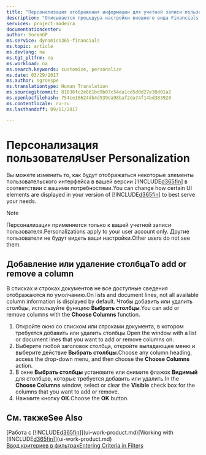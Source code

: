 ```yaml
---
title: "Персонализация отображения информации для учетной записи пользователя | Документы Майкрософт"
description: "Описывается процедура настройки внешнего вида Financials для учетной записи пользователя."
services: project-madeira
documentationcenter: 
author: SorenGP
ms.service: dynamics365-financials
ms.topic: article
ms.devlang: na
ms.tgt_pltfrm: na
ms.workload: na
ms.search.keywords: customize, personalize
ms.date: 03/29/2017
ms.author: sgroespe
ms.translationtype: Human Translation
ms.sourcegitcommit: 81636fc2e661bd9b07c54da1cd5d0d27e30d01a2
ms.openlocfilehash: 754ce16624db4d939da98baf2da74f14bd383920
ms.contentlocale: ru-ru
ms.lasthandoff: 09/11/2017

---
```

# <a name="user-personalization"></a><span data-ttu-id="3ba63-103">Персонализация пользователя</span><span class="sxs-lookup"><span data-stu-id="3ba63-103">User Personalization</span></span>
<span data-ttu-id="3ba63-104">Вы можете изменить то, как будут отображаться некоторые элементы пользовательского интерфейса в вашей версии [!INCLUDE[d365fin](includes/d365fin_md.md)] в соответствии с вашими потребностями.</span><span class="sxs-lookup"><span data-stu-id="3ba63-104">You can change how certain UI elements are displayed in your version of [!INCLUDE[d365fin](includes/d365fin_md.md)] to best serve your needs.</span></span>

> [!NOTE]  
>   <span data-ttu-id="3ba63-105">Персонализация применяется только к вашей учетной записи пользователя.</span><span class="sxs-lookup"><span data-stu-id="3ba63-105">Personalizations apply to your user account only.</span></span> <span data-ttu-id="3ba63-106">Другие пользователи не будут видеть ваши настройки.</span><span class="sxs-lookup"><span data-stu-id="3ba63-106">Other users do not see them.</span></span>

## <a name="to-add-or-remove-a-column"></a><span data-ttu-id="3ba63-107">Добавление или удаление столбца</span><span class="sxs-lookup"><span data-stu-id="3ba63-107">To add or remove a column</span></span>
<span data-ttu-id="3ba63-108">В списках и строках документов не все доступные сведения отображаются по умолчанию.</span><span class="sxs-lookup"><span data-stu-id="3ba63-108">On lists and document lines, not all available column information is displayed by default.</span></span> <span data-ttu-id="3ba63-109">Чтобы добавить или удалить столбцы, используйте функцию **Выбрать столбцы**.</span><span class="sxs-lookup"><span data-stu-id="3ba63-109">You can add or remove columns with the **Choose Columns** function.</span></span>

1. <span data-ttu-id="3ba63-110">Откройте окно со списком или строками документа, в котором требуется добавить или удалить столбцы.</span><span class="sxs-lookup"><span data-stu-id="3ba63-110">Open the window with a list or document lines that you want to add or remove columns on.</span></span>
2. <span data-ttu-id="3ba63-111">Выберите любой заголовок столбца, откройте выпадающее меню и выберите действие **Выбрать столбцы**.</span><span class="sxs-lookup"><span data-stu-id="3ba63-111">Choose any column heading, access the drop-down menu, and then choose the **Choose Columns** action.</span></span>
3. <span data-ttu-id="3ba63-112">В окне **Выбрать столбцы** установите или снимите флажок **Видимый** для столбцов, которые требуется добавить или удалить.</span><span class="sxs-lookup"><span data-stu-id="3ba63-112">In the **Choose Columns** window, select or clear the **Visible** check box for the columns that you want to add or remove.</span></span>
4. <span data-ttu-id="3ba63-113">Нажмите кнопку **ОК**.</span><span class="sxs-lookup"><span data-stu-id="3ba63-113">Choose the **OK** button.</span></span>

## <a name="see-also"></a><span data-ttu-id="3ba63-114">См. также</span><span class="sxs-lookup"><span data-stu-id="3ba63-114">See Also</span></span>
<span data-ttu-id="3ba63-115">[Работа с [!INCLUDE[d365fin](includes/d365fin_md.md)]](ui-work-product.md)</span><span class="sxs-lookup"><span data-stu-id="3ba63-115">[Working with [!INCLUDE[d365fin](includes/d365fin_md.md)]](ui-work-product.md)</span></span>  
[<span data-ttu-id="3ba63-116">Ввод критериев в фильтрах</span><span class="sxs-lookup"><span data-stu-id="3ba63-116">Entering Criteria in Filters</span></span>](ui-enter-criteria-filters.md)

